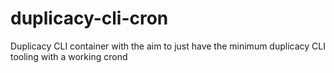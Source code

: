 # duplicacy-cli-cron
Duplicacy CLI container with the aim to just have the minimum duplicacy CLI tooling with a working crond
